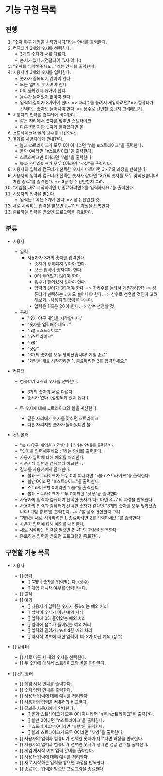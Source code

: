 # 기능 구현 목록

## 진행
1. "숫자 야구 게임을 시작합니다."라는 안내를 출력한다.
2. 컴퓨터가 3개의 숫자를 선택한다.
    - 3개의 숫자가 서로 다르다.
    - 순서가 없다. (정렬되어 있지 않다.)
3. "숫자를 입력해주세요 : "라는 안내를 출력한다.
4. 사용자가 3개의 숫자를 입력한다.
   - 숫자가 중복되지 않아야 한다.
   - 모든 입력이 숫자여야 한다.
   - 0이 들어있지 않아야 한다.
   - 음수가 들어있지 않아야 한다.
   - 입력의 길이가 3이어야 한다. => 자리수를 늘려서 게임하려면? => 컴퓨터가 선택하는 숫자도 늘어나야 한다. => 상수로 선언할 것인지 고려해보기.
5. 사용자의 입력을 컴퓨터와 비교한다.
   - 같은 자리에서 숫자를 맞추면 스트라이크
   - 다른 자리지만 숫자가 들어있다면 볼
6. 스트라이크와 볼의 갯수를 계산한다.
7. 결과를 사용자에게 안내한다.
   - 볼과 스트라이크가 모두 0이 아니라면 "n볼 n스트라이크"을 출력한다.
   - 볼만 0이라면 "n스트라이크"을 출력한다.
   - 스트라이크만 0이라면 "n볼"을 출력한다.
   - 볼과 스트라이크가 모두 0이라면 "낫싱"을 출력한다.
8. 사용자의 입력과 컴퓨터가 선택한 숫자가 다르다면 3.~7.의 과정을 반복한다.
9. 사용자의 입력과 컴퓨터가 선택한 숫자가 같다면 "3개의 숫자를 모두 맞히셨습니다! 게임 종료"를 출력한다. => 3을 상수 선언할지 고려.
10. "게임을 새로 시작하려면 1, 종료하려면 2를 입력하세요."를 출력한다.
11. 사용자의 입력을 받는다.
    - 입력은 1 혹은 2여야 한다. => 상수 선언할 것.
12. 새로 시작하는 입력을 받으면 2.~11.의 과정을 반복한다.
13. 종료하는 입력을 받으면 프로그램을 종료한다.

## 분류

- 사용자
  - 입력
    - 사용자가 3개의 숫자를 입력한다.
      - 숫자가 중복되지 않아야 한다.
      - 모든 입력이 숫자여야 한다.
      - 0이 들어있지 않아야 한다.
      - 음수가 들어있지 않아야 한다.
      - 입력의 길이가 3이어야 한다. => 자리수를 늘려서 게임하려면? => 컴퓨터가 선택하는 숫자도 늘어나야 한다. => 상수로 선언할 것인지 고려해보기.
    -사용자의 입력을 받는다.
      - 입력은 1 혹은 2여야 한다. => 상수 선언할 것.
  - 출력
    - "숫자 야구 게임을 시작합니다."
    - "숫자를 입력해주세요 : "
    - "n볼 n스트라이크"
    - "n스트라이크"
    - "n볼"
    - "낫싱"
    - "3개의 숫자를 모두 맞히셨습니다! 게임 종료"
    - "게임을 새로 시작하려면 1, 종료하려면 2를 입력하세요."
    
- 컴퓨터
  - 컴퓨터가 3개의 숫자를 선택한다.
     - 3개의 숫자가 서로 다르다.
     - 순서가 없다. (정렬되어 있지 않다.)
    
  - 두 숫자에 대해 스트라이크와 볼을 계산한다.
    - 같은 자리에서 숫자를 맞추면 스트라이크
    - 다른 자리지만 숫자가 들어있다면 볼
- 컨트롤러
  - "숫자 야구 게임을 시작합니다."라는 안내를 출력한다.
  - "숫자를 입력해주세요 : "라는 안내를 출력한다.
  - 사용자 입력에 대해 예외를 처리한다.
  - 사용자의 입력을 컴퓨터와 비교한다.
  - 결과를 사용자에게 안내한다.
      - 볼과 스트라이크가 모두 0이 아니라면 "n볼 n스트라이크"을 출력한다.
      - 볼만 0이라면 "n스트라이크"을 출력한다.
      - 스트라이크만 0이라면 "n볼"을 출력한다.
      - 볼과 스트라이크가 모두 0이라면 "낫싱"을 출력한다.
  - 사용자의 입력과 컴퓨터가 선택한 숫자가 다르다면 3.~7.의 과정을 반복한다.
  - 사용자의 입력과 컴퓨터가 선택한 숫자가 같다면 "3개의 숫자를 모두 맞히셨습니다! 게임 종료"를 출력한다. => 3을 상수 선언할지 고려.
  - "게임을 새로 시작하려면 1, 종료하려면 2를 입력하세요."를 출력한다.
  - 사용자 입력에 대해 예외를 처리한다.
  - 새로 시작하는 입력을 받으면 2.~11.의 과정을 반복한다.
  - 종료하는 입력을 받으면 프로그램을 종료한다.

## 구현할 기능 목록
- 사용자
  - [] 입력
    - [] 3개의 숫자를 입력받는다. (상수)
    - [] 게임 재시작 여부를 입력받는다.
  - [] 출력
  - [] 예외
    - [] 사용자가 입력한 숫자가 중복되는 예외 처리
    - [] 입력이 숫자가 아닌 예외 처리
    - [] 입력에 0이 들어있는 예외 처리
    - [] 입력에 음수가 들어있는 예외 처리
    - [] 입력의 길이가 invaild한 예외 처리
    - [] 재시작 여부에 대한 입력이 1과 2가 아닌 예외 (상수)

- [] 컴퓨터
  - [] 서로 다른 세 개의 숫자를 선택한다.
  - [] 두 숫자에 대해서 스트라이크와 볼을 판단한다.
  
- [] 컨트롤러
  - [] 게임 시작 안내를 출력한다.
  - [] 숫자 입력 안내를 출력한다.
  - [] 사용자 입력에 대해 예외를 처리한다.
  - [] 사용자의 입력을 컴퓨터와 비교한다.
  - [] 결과를 사용자에게 안내한다.
      - [] 볼과 스트라이크가 모두 0이 아니라면 "n볼 n스트라이크"을 출력한다.
      - [] 볼만 0이라면 "n스트라이크"을 출력한다.
      - [] 스트라이크만 0이라면 "n볼"을 출력한다.
      - [] 볼과 스트라이크가 모두 0이라면 "낫싱"을 출력한다.
  - [] 사용자의 입력과 컴퓨터가 선택한 숫자가 다르다면 과정을 반복한다.
  - [] 사용자의 입력과 컴퓨터가 선택한 숫자가 같다면 정답 안내를 출력한다.
  - [] 게임 재시작 여부 입력 안내를 출력한다.
  - [] 사용자 입력에 대해 예외를 처리한다.
  - [] 새로 시작하는 입력을 받으면 과정을 반복한다.
  - [] 종료하는 입력을 받으면 프로그램을 종료한다.

